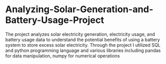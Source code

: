 # Analyzing-Solar-Generation-and-Battery-Usage-Project
The project analyzes solar electricity generation, electricity usage, and battery usage data to understand the potential benefits of using a battery system to store excess solar electricity. Through the project I utilized SQL and python programming language and various libraries including pandas for data manipulation, numpy for numerical operations

